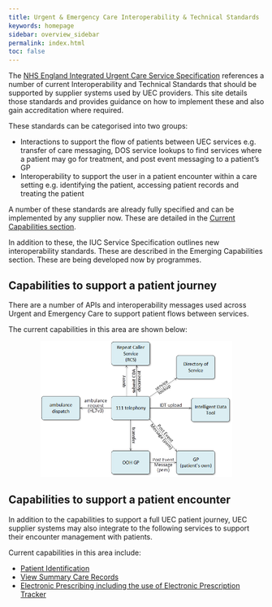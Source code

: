 ```yaml
---
title: Urgent & Emergency Care Interoperability & Technical Standards
keywords: homepage
sidebar: overview_sidebar
permalink: index.html
toc: false
---
```

<!-- Urgent and Emergency Care (UEC) services are in place to support patients with serious or life-threatening emergencies as well as those with urgent care needs.

UEC services include 999 and 111 telephony and online services, ambulance, Emergency Departments (EDs), Urgent Treatment Centres (UTCs) as well as services supporting those with specific health emergencies (such as for mental health and dental).

This site provides technical standards and guidance for those who commission, provide and support UEC services, including suppliers, and should be read in conjunction with other UEC specifications including the NHS England Integrated Urgent Care Specification and the NHSE Commissioning Standards for Integrated Urgent Care.

These Interoperability & Technical Standards support the [NHS England Integrated Urgent Care Service Specification](https://www.england.nhs.uk/wp-content/uploads/2014/06/Integrated-Urgent-Care-Service-Specification.pdf)

If you have any queries about this content, please email the following mailbox: [uecintegration@nhs.net](mailto:uecintegration@nhs.net)

### References

1. [https://www.england.nhs.uk/urgent-emergency-care/about-uec/](https://www.england.nhs.uk/urgent-emergency-care/about-uec/)
2. [https://www.nhs.uk/NHSEngland/AboutNHSservices/Emergencyandurgentcareservices/Pages/urgent-care-overview.aspx](https://www.nhs.uk/NHSEngland/AboutNHSservices/Emergencyandurgentcareservices/Pages/urgent-care-overview.aspx)
3. [https://www.england.nhs.uk/urgent-emergency-care/nhs-111/resources/](https://www.england.nhs.uk/urgent-emergency-care/nhs-111/resources/)
4. [https://www.england.nhs.uk/wp-content/uploads/2014/06/Integrated-Urgent-Care-Service-Specification.pdf](https://www.england.nhs.uk/wp-content/uploads/2014/06/Integrated-Urgent-Care-Service-Specification.pdf)
5. [https://www.england.nhs.uk/wp-content/uploads/2015/10/integrtd-urgnt-care-comms-standrds-oct15.pdf](https://www.england.nhs.uk/wp-content/uploads/2015/10/integrtd-urgnt-care-comms-standrds-oct15.pdf)
 -->


The [NHS England Integrated Urgent Care Service Specification](https://www.england.nhs.uk/wp-content/uploads/2014/06/Integrated-Urgent-Care-Service-Specification.pdf) references a number of current Interoperability and Technical Standards that should be supported by supplier systems used by UEC providers.  This site details those standards and provides guidance on how to implement these and also gain accreditation where required.

These standards can be categorised into two groups:
-	Interactions to support the flow of patients between UEC services e.g. transfer of care messaging, DOS service lookups to find services where a patient may go for treatment, and post event messaging to a patient’s GP
-	Interoperability to support the user in a patient encounter within a care setting e.g. identifying the patient, accessing patient records and treating the patient

A number of these standards are already fully specified and can be implemented by any supplier now.  These are detailed in the [Current Capabilities section](#).

In addition to these, the IUC Service Specification outlines new interoperability standards.  These are described in the Emerging Capabilities section.  These are being developed now by programmes.

## Capabilities to support a patient journey
There are a number of APIs and interoperability messages used across Urgent and Emergency Care to support patient flows between services.

The current capabilities in this area are shown below:

<p style="text-align:center;"><img src="images/tech-standards-index.png" alt="Capabilities to support a patient journey
" style="width:75%"></p>

## Capabilities to support a patient encounter
In addition to the capabilities to support a full UEC patient journey, UEC supplier systems may also integrate to the following services to support their encounter management with patients.

Current capabilities in this area include:

-	[Patient Identification](personal_demographics_service.html)
-	[View Summary Care Records](summary_care_record.html)
-	[Electronic Prescribing including the use of Electronic Prescription Tracker](electronic_prescribing.html)
